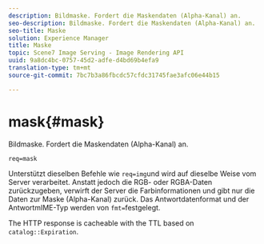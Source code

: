 ```yaml
---
description: Bildmaske. Fordert die Maskendaten (Alpha-Kanal) an.
seo-description: Bildmaske. Fordert die Maskendaten (Alpha-Kanal) an.
seo-title: Maske
solution: Experience Manager
title: Maske
topic: Scene7 Image Serving - Image Rendering API
uuid: 9a8dc4bc-0757-45d2-adfe-d4bd69b4efa9
translation-type: tm+mt
source-git-commit: 7bc7b3a86fbcdc57cfdc31745fae3afc06e44b15

---
```



# mask{#mask}

Bildmaske. Fordert die Maskendaten (Alpha-Kanal) an.

`req=mask`

Unterstützt dieselben Befehle wie `req=img`und wird auf dieselbe Weise vom Server verarbeitet. Anstatt jedoch die RGB- oder RGBA-Daten zurückzugeben, verwirft der Server die Farbinformationen und gibt nur die Daten zur Maske (Alpha-Kanal) zurück. Das Antwortdatenformat und der AntwortmIME-Typ werden von `fmt=`festgelegt.

The HTTP response is cacheable with the TTL based on `catalog::Expiration`.
